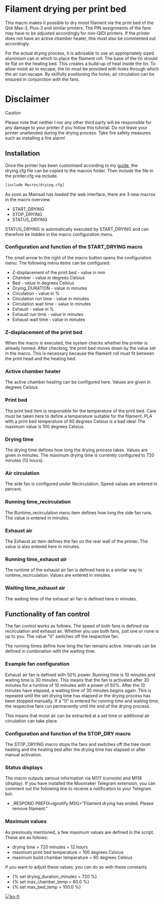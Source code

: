 # **Filament drying per print bed**

This macro makes it possible to dry moist filament via the print bed of the Qidi Max-3, Plus-3 and similar printers.
The PIN assignments of the fans may have to be adjusted accordingly for non-QIDI printers. 
If the printer does not have an active chamber heater, this must also be commented out accordingly.

For the actual drying process, it is advisable to use an appropriately sized aluminium can in which to place the filament roll. The base of the tin should lie flat on the heating bed.
This creates a build-up of heat inside the tin.
To allow moist air to escape, the tin must be provided with holes through which the air can escape. By skilfully positioning the holes, air circulation can be ensured in conjunction with the fans.

# **Disclaimer**
> [!CAUTION]
> Please note that neither I nor any other third party will be responsible for any damage to your printer if you follow this tutorial.
> Do not leave your printer unattended during the drying process. Take fire safety measures such as installing a fire alarm!

## Installation

Once the printer has been customised according to my <a href="https://github.com/leadustin/QIDI-up2date-english/blob/main/Klipper-Update/update%2Bupgrade.md">guide</a>, the drying.cfg file can be copied to the macros folder.
Then include the file in the printer.cfg via include.
```bash
[include Macros/drying.cfg]
```
As soon as Mainsail has loaded the web interface, there are 3 new macros in the macro overview.
+ START_DRYING
+ STOP_DRYING
+ STATUS_DRYING

STATUS_DRYING is automatically executed by START_DRYING and can therefore be hidden in the macro configuration menu.

### Configuration and function of the START_DRYING macro
The small arrow to the right of the macro button opens the configuration menu. The following menu items can be configured:
+ Z-displacement of the print bed - value in mm
+ Chamber - value in degrees Celsius
+ Bed - value in degrees Celsius
+ Drying_DURATION - value in minutes
+ Circulation - value in % 
+ Circulation run time - value in minutes
+ Circulation wait time - value in minutes
+ Exhaust - value in % 
+ Exhaust run time - value in minutes
+ Exhaust wait time - value in minutes

### Z-displacement of the print bed

When the macro is executed, the system checks whether the printer is already homed. After checking, the print bed moves down by the value set in the macro.
This is necessary because the filament roll must fit between the print head and the heating bed.

###  Active chamber heater

The active chamber heating can be configured here. Values are given in degrees Celsius.

### Print bed

The print bed item is responsible for the temperature of the print bed. Care must be taken here to define a temperature suitable for the filament. 
PLA with a print bed temperature of 80 degrees Celsius is a bad idea! The maximum value is 100 degrees Celsius.

### Drying time

The drying time defines how long the drying process takes. Values are given in minutes. The maximum drying time is currently configured to 720 minutes (12 hours).

### Air circulation

The side fan is configured under Recirculation. Speed values are entered in percent.

### Running time_recirculation

The Runtime_recirculation menu item defines how long the side fan runs. The value is entered in minutes.

### Exhaust air

The Exhaust air item defines the fan on the rear wall of the printer. The value is also entered here in minutes.

### Running time_exhaust air

The runtime of the exhaust air fan is defined here in a similar way to runtime_recirculation. Values are entered in minutes.

### Waiting time_exhaust air

The waiting time of the exhaust air fan is defined here in minutes.


## Functionality of fan control

The fan control works as follows. The speed of both fans is defined via recirculation and exhaust air. Whether you use both fans, just one or none is up to you.
The value "0" switches off the respective fan.

The running times define how long the fan remains active. Intervals can be defined in combination with the waiting time.

### Example fan configuration

Exhaust air fan is defined with 50% power. Running time is 10 minutes and waiting time is 30 minutes. 
This means that the fan is activated after 30 minutes for a runtime of 10 minutes with a power of 50%. After the 10 minutes have elapsed, a waiting time of 30 minutes begins again.
This is repeated until the set drying time has elapsed or the drying process has been stopped manually.
If a "0" is entered for running time and waiting time, the respective fans run permanently until the end of the drying process.

This means that moist air can be extracted at a set time or additional air circulation can take place.

### Configuration and function of the STOP_DRY macro

The STOP_DRYING macro stops the fans and switches off the tree room heating and the heating bed after the drying time has elapsed or after manual activation.

### Status displays

The macro outputs various information via M117 (console) and M118 (display).
If you have installed the Moonraker Telegram extension, you can comment out the following line to receive a notification to your Telegram bot.

+ ;RESPOND PREFIX=tgnotify MSG="Filament drying has ended. Please remove filament."

### Maximum values

As previously mentioned, a few maximum values are defined in the script. These are as follows:

+ drying time = 720 minutes = 12 hours
+ maximum print bed temperature = 100 degrees Celsius
+ maximum build chamber temperature = 60 degrees Celsius

If you want to adjust these values, you can do so with these constants

+ {% set drying_duration_minutes = 720 %}
+ {% set max_chamber_temp = 60.0 %}
+ {% set max_bed_temp = 100.0 %}


[![ko-fi](https://ko-fi.com/img/githubbutton_sm.svg)](https://ko-fi.com/G2G7VMD0W)

